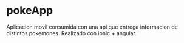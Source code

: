 # pokeApp
Aplicacion movil consumida con una api que entrega informacion de distintos pokemones. Realizado con ionic + angular.
